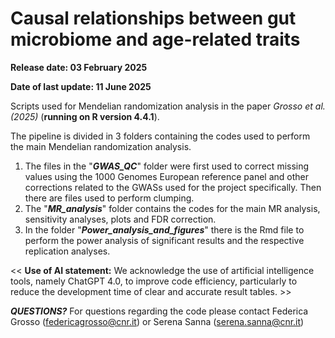 # Causal relationships between gut microbiome and age-related traits

**Release date: 03 February 2025**

**Date of last update: 11 June 2025**

Scripts used for Mendelian randomization analysis in the paper *Grosso et al. (2025)* (**running on R version 4.4.1**).

The pipeline is divided in 3 folders containing the codes used to perform the main Mendelian randomization analysis. 
1. The files in the "***GWAS_QC***" folder were first used to correct missing values using the 1000 Genomes European reference panel and other corrections related to the GWASs used for the project specifically. Then there are files used to perform clumping.
2. The "***MR_analysis***" folder contains the codes for the main MR analysis, sensitivity analyses, plots and FDR correction.
3. In the folder "***Power_analysis_and_figures***" there is the Rmd file to perform the power analysis of significant results and the respective replication analyses.

<< **Use of AI statement:**
We acknowledge the use of artificial intelligence tools, namely ChatGPT 4.0, to improve code efficiency, particularly to reduce the development time of clear and accurate result tables. >>


***QUESTIONS?*** 
For questions regarding the code please contact Federica Grosso (federicagrosso@cnr.it) or Serena Sanna (serena.sanna@cnr.it)
